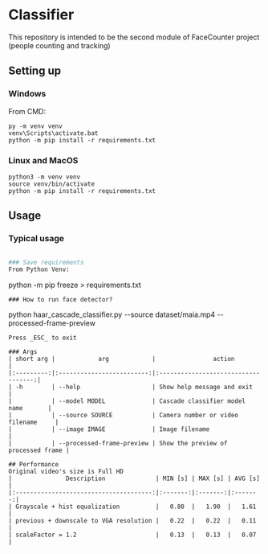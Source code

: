 # Classifier
This repository is intended to be the second module of FaceCounter project (people counting and tracking)

## Setting up
### Windows
From CMD:
```
py -m venv venv
venv\Scripts\activate.bat
python -m pip install -r requirements.txt
```
### Linux and MacOS
```
python3 -m venv venv
source venv/bin/activate
python -m pip install -r requirements.txt 
```

## Usage
### Typical usage
```python haar_cascade_classifier.py --source dataset/footage.mp4 --models haarcascade_profileface.xml haarcascade_frontalface_default.xml haarcascade_fullbody.xml haarcascade_upperbody.xml --processed-frame-preview

### Save requirements
From Python Venv:
```
python -m pip freeze > requirements.txt
```
### How to run face detector?
```
python haar_cascade_classifier.py --source dataset/maia.mp4 --processed-frame-preview
```
Press _ESC_ to exit

### Args
| short arg |            arg            |                action               |
|:---------:|:-------------------------:|:-----------------------------------:|
| -h        | --help                    | Show help message and exit          |
|           | --model MODEL             | Cascade classifier model name       |
|           | --source SOURCE           | Camera number or video filename     |
|           | --image IMAGE             | Image filename                      |
|           | --processed-frame-preview | Show the preview of processed frame |

## Performance
Original video's size is Full HD
|               Description              | MIN [s] | MAX [s] | AVG [s] |
|:--------------------------------------:|:-------:|:-------:|:-------:|
| Grayscale + hist equalization          |   0.80  |   1.90  |   1.61  |
| previous + downscale to VGA resolution |   0.22  |   0.22  |   0.11  |
| scaleFactor = 1.2                      |   0.13  |   0.13  |   0.07  |
